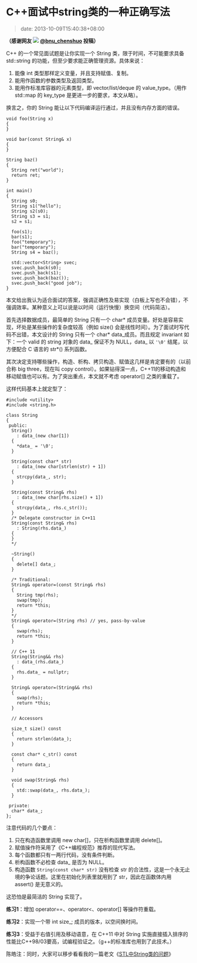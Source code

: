 # C++面试中string类的一种正确写法
>date: 2013-10-09T15:40:38+08:00


**（感谢网友 [![](http://tp2.sinaimg.cn/1701018393/50/1297990315/1)](http://weibo.com/u/1701018393?source=webim) [@bnu\_chenshuo](http://weibo.com/u/1701018393?source=webim "bnu_chenshuo") 投稿）**


C++ 的一个常见面试题是让你实现一个 String 类，限于时间，不可能要求具备 std::string 的功能，但至少要求能正确管理资源。具体来说：


1. 能像 int 类型那样定义变量，并且支持赋值、复制。
2. 能用作函数的参数类型及返回类型。
3. 能用作标准库容器的元素类型，即 vector/list/deque 的 value\_type。（用作 std::map 的 key\_type 是更进一步的要求，本文从略）。


换言之，你的 String 能让以下代码编译运行通过，并且没有内存方面的错误。



```
void foo(String x)
{
}

void bar(const String& x)
{
}

String baz()
{
  String ret("world");
  return ret;
}

int main()
{
  String s0;
  String s1("hello");
  String s2(s0);
  String s3 = s1;
  s2 = s1;

  foo(s1);
  bar(s1);
  foo("temporary");
  bar("temporary");
  String s4 = baz();

  std::vector<String> svec;
  svec.push_back(s0);
  svec.push_back(s1);
  svec.push_back(baz());
  svec.push_back("good job");
}
```

本文给出我认为适合面试的答案，强调正确性及易实现（白板上写也不会错），不强调效率。某种意义上可以说是以时间（运行快慢）换空间（代码简洁）。


首先选择数据成员，最简单的 String 只有一个 char\* 成员变量。好处是容易实现，坏处是某些操作的复杂度较高（例如 size() 会是线性时间）。为了面试时写代码不出错，本文设计的 String 只有一个 char\* data\_成员。而且规定 invariant 如下：一个 valid 的 string 对象的 data\_ 保证不为 NULL，data\_ 以 `'\0'` 结尾，以方便配合 C 语言的 str\*() 系列函数。


其次决定支持哪些操作，构造、析构、拷贝构造、赋值这几样是肯定要有的（以前合称 big three，现在叫 copy control）。如果钻得深一点，C++11的移动构造和移动赋值也可以有。为了突出重点，本文就不考虑 operator[] 之类的重载了。


这样代码基本上就定型了：



```
#include <utility>
#include <string.h>

class String
{
 public:
  String()
    : data_(new char[1])
  {
    *data_ = '\0';
  }

  String(const char* str)
    : data_(new char[strlen(str) + 1])
  {
    strcpy(data_, str);
  }

  String(const String& rhs)
    : data_(new char[rhs.size() + 1])
  {
    strcpy(data_, rhs.c_str());
  }
  /* Delegate constructor in C++11
  String(const String& rhs)
    : String(rhs.data_)
  {
  }
  */

  ~String()
  {
    delete[] data_;
  }

  /* Traditional:
  String& operator=(const String& rhs)
  {
    String tmp(rhs);
    swap(tmp);
    return *this;
  }
  */
  String& operator=(String rhs) // yes, pass-by-value
  {
    swap(rhs);
    return *this;
  }

  // C++ 11
  String(String&& rhs)
    : data_(rhs.data_)
  {
    rhs.data_ = nullptr;
  }

  String& operator=(String&& rhs)
  {
    swap(rhs);
    return *this;
  }

  // Accessors

  size_t size() const
  {
    return strlen(data_);
  }

  const char* c_str() const
  {
    return data_;
  }

  void swap(String& rhs)
  {
    std::swap(data_, rhs.data_);
  }

 private:
  char* data_;
};
```

注意代码的几个要点：


1. 只在构造函数里调用 new char[]，只在析构函数里调用 delete[]。
2. 赋值操作符采用了《C++编程规范》推荐的现代写法。
3. 每个函数都只有一两行代码，没有条件判断。
4. 析构函数不必检查 data\_ 是否为 NULL。
5. 构造函数 `String(const char* str)` 没有检查 str 的合法性，这是一个永无止境的争论话题。这里在初始化列表里就用到了 str，因此在函数体内用 assert() 是无意义的。


这恐怕是最简洁的 String 实现了。


**练习1**：增加 operator==、operator<、operator[] 等操作符重载。


**练习2**：实现一个带 int size\_; 成员的版本，以空间换时间。


**练习3**：受益于右值引用及移动语意，在 C++11 中对 String 实施直接插入排序的性能比C++98/03要高，试编程验证之。（g++的标准库也用到了此技术。）


陈皓注：同时，大家可以移步看看我的一篇老文《[STL中String类的问题](http://blog.csdn.net/haoel/article/details/1491219)》


